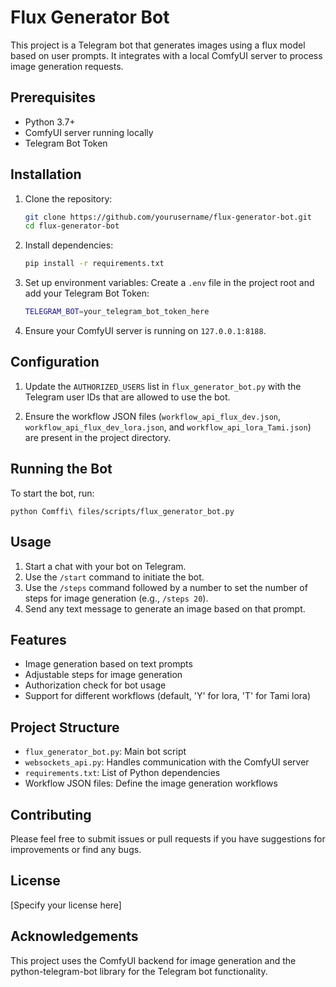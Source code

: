 # Flux Generator Bot

This project is a Telegram bot that generates images using a flux model based on user prompts. It integrates with a local ComfyUI server to process image generation requests.

## Prerequisites

- Python 3.7+
- ComfyUI server running locally
- Telegram Bot Token

## Installation

1. Clone the repository:
   ```bash
   git clone https://github.com/yourusername/flux-generator-bot.git
   cd flux-generator-bot
   ```

2. Install dependencies:
   ```bash
   pip install -r requirements.txt
   ```

3. Set up environment variables:
   Create a `.env` file in the project root and add your Telegram Bot Token:
   ```bash
   TELEGRAM_BOT=your_telegram_bot_token_here
   ```

4. Ensure your ComfyUI server is running on `127.0.0.1:8188`.

## Configuration

1. Update the `AUTHORIZED_USERS` list in `flux_generator_bot.py` with the Telegram user IDs that are allowed to use the bot.

2. Ensure the workflow JSON files (`workflow_api_flux_dev.json`, `workflow_api_flux_dev_lora.json`, and `workflow_api_lora_Tami.json`) are present in the project directory.

## Running the Bot

To start the bot, run:

```
python Comffi\ files/scripts/flux_generator_bot.py
```

## Usage

1. Start a chat with your bot on Telegram.
2. Use the `/start` command to initiate the bot.
3. Use the `/steps` command followed by a number to set the number of steps for image generation (e.g., `/steps 20`).
4. Send any text message to generate an image based on that prompt.

## Features

- Image generation based on text prompts
- Adjustable steps for image generation
- Authorization check for bot usage
- Support for different workflows (default, 'Y' for lora, 'T' for Tami lora)

## Project Structure

- `flux_generator_bot.py`: Main bot script
- `websockets_api.py`: Handles communication with the ComfyUI server
- `requirements.txt`: List of Python dependencies
- Workflow JSON files: Define the image generation workflows

## Contributing

Please feel free to submit issues or pull requests if you have suggestions for improvements or find any bugs.

## License

[Specify your license here]

## Acknowledgements

This project uses the ComfyUI backend for image generation and the python-telegram-bot library for the Telegram bot functionality.
